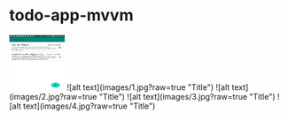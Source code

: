 # todo-app-mvvm
<img src="images/1.jpg" width="100" height="100">
![alt text](images/1.jpg?raw=true "Title")
![alt text](images/2.jpg?raw=true "Title")
![alt text](images/3.jpg?raw=true "Title")
![alt text](images/4.jpg?raw=true "Title")
